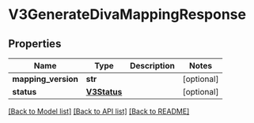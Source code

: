 # V3GenerateDivaMappingResponse

## Properties
Name | Type | Description | Notes
------------ | ------------- | ------------- | -------------
**mapping_version** | **str** |  | [optional] 
**status** | [**V3Status**](V3Status.md) |  | [optional] 

[[Back to Model list]](../README.md#documentation-for-models) [[Back to API list]](../README.md#documentation-for-api-endpoints) [[Back to README]](../README.md)

